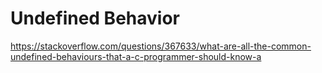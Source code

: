 # Undefined Behavior
https://stackoverflow.com/questions/367633/what-are-all-the-common-undefined-behaviours-that-a-c-programmer-should-know-a

